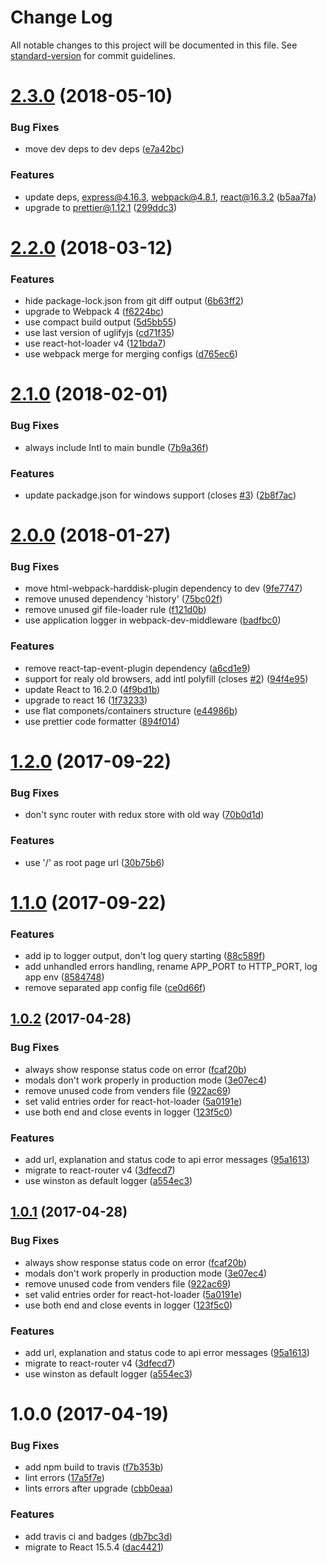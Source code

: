 # Change Log

All notable changes to this project will be documented in this file. See [standard-version](https://github.com/conventional-changelog/standard-version) for commit guidelines.

<a name="2.3.0"></a>

# [2.3.0](https://github.com/antonfisher/react-express-webpack/compare/v2.2.0...v2.3.0) (2018-05-10)

### Bug Fixes

-   move dev deps to dev deps ([e7a42bc](https://github.com/antonfisher/react-express-webpack/commit/e7a42bc))

### Features

-   update deps, express@4.16.3, webpack@4.8.1, react@16.3.2 ([b5aa7fa](https://github.com/antonfisher/react-express-webpack/commit/b5aa7fa))
-   upgrade to prettier@1.12.1 ([299ddc3](https://github.com/antonfisher/react-express-webpack/commit/299ddc3))

<a name="2.2.0"></a>

# [2.2.0](https://github.com/antonfisher/react-express-webpack/compare/v2.1.0...v2.2.0) (2018-03-12)

### Features

-   hide package-lock.json from git diff output ([6b63ff2](https://github.com/antonfisher/react-express-webpack/commit/6b63ff2))
-   upgrade to Webpack 4 ([f6224bc](https://github.com/antonfisher/react-express-webpack/commit/f6224bc))
-   use compact build output ([5d5bb55](https://github.com/antonfisher/react-express-webpack/commit/5d5bb55))
-   use last version of uglifyjs ([cd71f35](https://github.com/antonfisher/react-express-webpack/commit/cd71f35))
-   use react-hot-loader v4 ([121bda7](https://github.com/antonfisher/react-express-webpack/commit/121bda7))
-   use webpack merge for merging configs ([d765ec6](https://github.com/antonfisher/react-express-webpack/commit/d765ec6))

<a name="2.1.0"></a>

# [2.1.0](https://github.com/antonfisher/react-express-webpack/compare/v2.0.0...v2.1.0) (2018-02-01)

### Bug Fixes

-   always include Intl to main bundle ([7b9a36f](https://github.com/antonfisher/react-express-webpack/commit/7b9a36f))

### Features

-   update packadge.json for windows support (closes [#3](https://github.com/antonfisher/react-express-webpack/issues/3)) ([2b8f7ac](https://github.com/antonfisher/react-express-webpack/commit/2b8f7ac))

<a name="2.0.0"></a>

# [2.0.0](https://github.com/antonfisher/react-express-webpack/compare/v1.2.0...v2.0.0) (2018-01-27)

### Bug Fixes

-   move html-webpack-harddisk-plugin dependency to dev ([9fe7747](https://github.com/antonfisher/react-express-webpack/commit/9fe7747))
-   remove unused dependency 'history' ([75bc02f](https://github.com/antonfisher/react-express-webpack/commit/75bc02f))
-   remove unused gif file-loader rule ([f121d0b](https://github.com/antonfisher/react-express-webpack/commit/f121d0b))
-   use application logger in webpack-dev-middleware ([badfbc0](https://github.com/antonfisher/react-express-webpack/commit/badfbc0))

### Features

-   remove react-tap-event-plugin dependency ([a6cd1e9](https://github.com/antonfisher/react-express-webpack/commit/a6cd1e9))
-   support for realy old browsers, add intl polyfill (closes [#2](https://github.com/antonfisher/react-express-webpack/issues/2)) ([94f4e95](https://github.com/antonfisher/react-express-webpack/commit/94f4e95))
-   update React to 16.2.0 ([4f9bd1b](https://github.com/antonfisher/react-express-webpack/commit/4f9bd1b))
-   upgrade to react 16 ([1f73233](https://github.com/antonfisher/react-express-webpack/commit/1f73233))
-   use flat componets/containers structure ([e44986b](https://github.com/antonfisher/react-express-webpack/commit/e44986b))
-   use prettier code formatter ([894f014](https://github.com/antonfisher/react-express-webpack/commit/894f014))

<a name="1.2.0"></a>

# [1.2.0](https://github.com/antonfisher/react-express-webpack/compare/v1.1.0...v1.2.0) (2017-09-22)

### Bug Fixes

-   don't sync router with redux store with old way ([70b0d1d](https://github.com/antonfisher/react-express-webpack/commit/70b0d1d))

### Features

-   use '/' as root page url ([30b75b6](https://github.com/antonfisher/react-express-webpack/commit/30b75b6))

<a name="1.1.0"></a>

# [1.1.0](https://github.com/antonfisher/react-express-webpack/compare/v1.0.3...v1.1.0) (2017-09-22)

### Features

-   add ip to logger output, don't log query starting ([88c589f](https://github.com/antonfisher/react-express-webpack/commit/88c589f))
-   add unhandled errors handling, rename APP_PORT to HTTP_PORT, log app env ([8584748](https://github.com/antonfisher/react-express-webpack/commit/8584748))
-   remove separated app config file ([ce0d66f](https://github.com/antonfisher/react-express-webpack/commit/ce0d66f))

<a name="1.0.2"></a>

## [1.0.2](https://github.com/antonfisher/react-express-webpack/compare/v1.0.0...v1.0.2) (2017-04-28)

### Bug Fixes

-   always show response status code on error ([fcaf20b](https://github.com/antonfisher/react-express-webpack/commit/fcaf20b))
-   modals don't work properly in production mode ([3e07ec4](https://github.com/antonfisher/react-express-webpack/commit/3e07ec4))
-   remove unused code from venders file ([922ac69](https://github.com/antonfisher/react-express-webpack/commit/922ac69))
-   set valid entries order for react-hot-loader ([5a0191e](https://github.com/antonfisher/react-express-webpack/commit/5a0191e))
-   use both end and close events in logger ([123f5c0](https://github.com/antonfisher/react-express-webpack/commit/123f5c0))

### Features

-   add url, explanation and status code to api error messages ([95a1613](https://github.com/antonfisher/react-express-webpack/commit/95a1613))
-   migrate to react-router v4 ([3dfecd7](https://github.com/antonfisher/react-express-webpack/commit/3dfecd7))
-   use winston as default logger ([a554ec3](https://github.com/antonfisher/react-express-webpack/commit/a554ec3))

<a name="1.0.1"></a>

## [1.0.1](https://github.com/antonfisher/react-express-webpack/compare/v1.0.0...v1.0.1) (2017-04-28)

### Bug Fixes

-   always show response status code on error ([fcaf20b](https://github.com/antonfisher/react-express-webpack/commit/fcaf20b))
-   modals don't work properly in production mode ([3e07ec4](https://github.com/antonfisher/react-express-webpack/commit/3e07ec4))
-   remove unused code from venders file ([922ac69](https://github.com/antonfisher/react-express-webpack/commit/922ac69))
-   set valid entries order for react-hot-loader ([5a0191e](https://github.com/antonfisher/react-express-webpack/commit/5a0191e))
-   use both end and close events in logger ([123f5c0](https://github.com/antonfisher/react-express-webpack/commit/123f5c0))

### Features

-   add url, explanation and status code to api error messages ([95a1613](https://github.com/antonfisher/react-express-webpack/commit/95a1613))
-   migrate to react-router v4 ([3dfecd7](https://github.com/antonfisher/react-express-webpack/commit/3dfecd7))
-   use winston as default logger ([a554ec3](https://github.com/antonfisher/react-express-webpack/commit/a554ec3))

<a name="1.0.0"></a>

# 1.0.0 (2017-04-19)

### Bug Fixes

-   add npm build to travis ([f7b353b](https://github.com/antonfisher/react-express-webpack/commit/f7b353b))
-   lint errors ([17a5f7e](https://github.com/antonfisher/react-express-webpack/commit/17a5f7e))
-   lints errors after upgrade ([cbb0eaa](https://github.com/antonfisher/react-express-webpack/commit/cbb0eaa))

### Features

-   add travis ci and badges ([db7bc3d](https://github.com/antonfisher/react-express-webpack/commit/db7bc3d))
-   migrate to React 15.5.4 ([dac4421](https://github.com/antonfisher/react-express-webpack/commit/dac4421))
